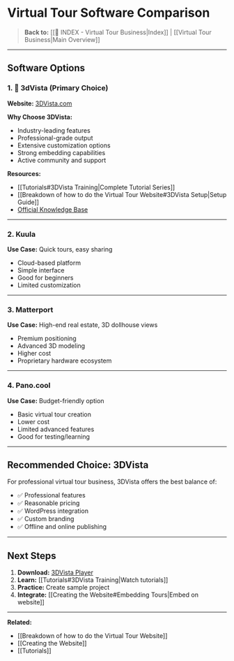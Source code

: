 # Virtual Tour Software Comparison

> **Back to:** [[📍 INDEX - Virtual Tour Business|Index]] | [[Virtual Tour Business|Main Overview]]

---

## Software Options

### 1. 🎯 **3dVista** (Primary Choice)
**Website:** [3DVista.com](https://www.3dvista.com/en/)

**Why Choose 3DVista:**
- Industry-leading features
- Professional-grade output
- Extensive customization options
- Strong embedding capabilities
- Active community and support

**Resources:**
- [[Tutorials#3DVista Training|Complete Tutorial Series]]
- [[Breakdown of how to do the Virtual Tour Website#3DVista Setup|Setup Guide]]
- [Official Knowledge Base](https://www.3dvista.com/en/kb/)

---

### 2. **Kuula**
**Use Case:** Quick tours, easy sharing
- Cloud-based platform
- Simple interface
- Good for beginners
- Limited customization

---

### 3. **Matterport**
**Use Case:** High-end real estate, 3D dollhouse views
- Premium positioning
- Advanced 3D modeling
- Higher cost
- Proprietary hardware ecosystem

---

### 4. **Pano.cool**
**Use Case:** Budget-friendly option
- Basic virtual tour creation
- Lower cost
- Limited advanced features
- Good for testing/learning

---

## Recommended Choice: 3DVista

For professional virtual tour business, 3DVista offers the best balance of:
- ✅ Professional features
- ✅ Reasonable pricing
- ✅ WordPress integration
- ✅ Custom branding
- ✅ Offline and online publishing

---

## Next Steps

1. **Download:** [3DVista Player](https://www.3dvista.com/en/)
2. **Learn:** [[Tutorials#3DVista Training|Watch tutorials]]
3. **Practice:** Create sample project
4. **Integrate:** [[Creating the Website#Embedding Tours|Embed on website]]

---

**Related:**
- [[Breakdown of how to do the Virtual Tour Website]]
- [[Creating the Website]]
- [[Tutorials]]
